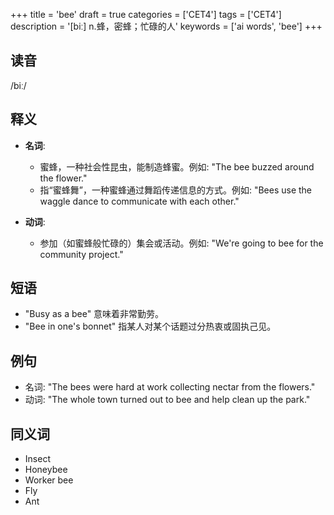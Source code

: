 +++
title = 'bee'
draft = true
categories = ['CET4']
tags = ['CET4']
description = '[biː] n.蜂，密蜂；忙碌的人'
keywords = ['ai words', 'bee']
+++

## 读音
/biː/

## 释义
- **名词**:
  - 蜜蜂，一种社会性昆虫，能制造蜂蜜。例如: "The bee buzzed around the flower."
  - 指“蜜蜂舞”，一种蜜蜂通过舞蹈传递信息的方式。例如: "Bees use the waggle dance to communicate with each other."

- **动词**:
  - 参加（如蜜蜂般忙碌的）集会或活动。例如: "We're going to bee for the community project."

## 短语
- "Busy as a bee" 意味着非常勤劳。
- "Bee in one's bonnet" 指某人对某个话题过分热衷或固执己见。

## 例句
- 名词: "The bees were hard at work collecting nectar from the flowers."
- 动词: "The whole town turned out to bee and help clean up the park."

## 同义词
- Insect
- Honeybee
- Worker bee
- Fly
- Ant
